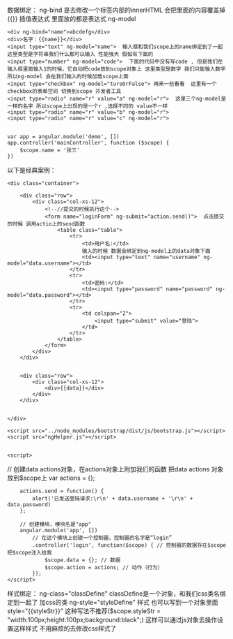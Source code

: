 数据绑定：
    ng-bind 是去修改一个标签内部的innerHTML 会把里面的内容覆盖掉
    {{}} 插值表达式  里面放的都是表达式
    ng-model 

    <div ng-bind="name">abcdefg</div>
    <div>名字：{{name}}</div>
    <input type="text" ng-model="name">  输入框和我们scope上的name绑定到了一起 这里类型是字符串我们什么都可以输入 性能强大 假如有下面的
    <input type="number" ng-model="code">  下面的代码中没有写code , 但是我们在输入框里面输入1的时候，它自动把code放到scope对象上 这里类型是数字 我们只能输入数字  所以ng-model 会在我们输入的时候加载scope上面
    <input type="checkbox" ng-model="tureOrFalse"> 再来一些看看  这里有一个checkbox的表单空间 切换到scope 开发者工具
    <input type="radio" name="r" value="a" ng-model="r">  这里三个ng-model是一样的名字 所以scope上出现的是一个r ,选择不同的 value不一样
    <input type="radio" name="r" value="b" ng-model="r">
    <input type="radio" name="r" value="c" ng-model="r">


    var app = angular.module('demo', [])
    app.controller('mainController', function ($scope) {
        $scope.name = '张三'
    })

以下是经典案例：
<!DOCTYPE html>
<html lang="en" ng-app="app">

<head>
    <meta charset="UTF-8">
    <title>用户登录页面</title>
    <script src="../node_modules/jquery/dist/jquery.js"></script>
    <script src="../node_modules/angular/angular.js"></script>
    <link rel="stylesheet" href="../node_modules/bootstrap/dist/css/bootstrap.css">
    <link rel="stylesheet" href="../node_modules/bootstrap/dist/css/bootstrap-theme.css">
    <style>
        li {
            float: left;
        }
    </style>
</head>

<body style="padding-top: 75px;" ng-controller="login">

    <div class="container">

        <div class="row">
            <div class="col-xs-12">
                <!--//提交的时候执行这个-->
                <form name="loginForm" ng-submit="action.send()">  点击提交的时候 调用actio上的send函数
                    <table class="table">
                        <tr>
                            <td>用户名:</td>
                            输入的时候 数据会绑定到ng-model上的data对象下面
                            <td><input type="text" name="username" ng-model="data.username"></td>  
                        </tr>
                        <tr>
                            <td>密码:</td>
                            <td><input type="password" name="password" ng-model="data.password"></td>
                        </tr>
                        <tr>
                            <td colspan="2">
                                <input type="submit" value="登陆">
                            </td>
                        </tr>
                    </table>
                </form>
            </div>
        </div>


        <div class="row">
            <div class="col-xs-12">
                <div>{{data}}</div>
            </div>
        </div>


    </div>

    <script src="../node_modules/bootstrap/dist/js/bootstrap.js"></script>
    <script src="ngHelper.js"></script>


    <script>
//    创建data actions对象，在actions对象上附加我们的函数 把data actions 对象放到$scope上
        var actions = {};

        actions.send = function() {
            alert('已发送登陆请求:\r\n' + data.username + '\r\n' + data.password)
        };

        // 创建模块，模块名是"app"
        angular.module('app', [])
            // 在这个模块上创建一个控制器，控制器的名字是“login”
            .controller('login', function($scope) { // 控制器的数据存在$scope  把$scope注入给我
                $scope.data = {}; // 数据 
                $scope.action = actions; // 动作（行为）
            });
    </script>
</body>

</html>



样式绑定：
ng-class="classDefine" classDefine是一个对象，和我们css类名绑定到一起了 加css的类
ng-style="styleDefine"  样式 也可以写到一个对象里面
style="{{styleStr}}" 这种写法不推荐($scope.styleStr = "width:100px;height:100px;background:black";)
这样可以通过js对象去操作设置这样样式 不用麻烦的去修改css样式了 

<!DOCTYPE html>
<html lang="en">
<head>
    <meta charset="UTF-8">
    <title>02样式绑定</title>
    <script src="../js/angular.js"></script>
    <style>
        .red {
            background: red;
        }

        .green {
            background: green;
        }
        .bd-yellow{
            border:5px solid yellow;
        }
    </style>
</head>
<!--ng-app指定一个模块名-->
<body ng-app="demo">

<!--指定一个控制器在什么范围内生效（这里的控制器，指的是AngularJS的控制器）-->
<div ng-controller="mainController">
    <!--css类绑定 和我们的css类名绑定到一起了  用一个对象 绑定到scope上--> 
    <div style="width: 100px;height: 100px;" ng-class="classDefine"></div>

    <div ng-style="styleDefine"></div>


    <!--这种并不推荐 但是有效果的写法 这种插值的方式可以放到我们的属性里面-->
    <div  style="{{styleStr}}" ></div>

    <!--下面的这种写法是无效的 angular 并不是一个真正的模版引擎 没有做模版替换 本身没有对这做模版替换 
    替换的是-他会读所有标签的属性内容 和所有标签内部的文本节点进行替换 并不会读标签本身去替换 并不会读innerhtml去替换-->
    <!--<div {{style}} = 'width:100px;height:100px;background-color:red'></div>-->
</div>

<script>
    var app = angular.module('demo', []);
    app.controller('mainController', function ($scope) {
        $scope.classDefine = { 
            red:true,  //使用那个class 设置哪个为true
            green:false,
            "bd-yellow":true
        }

        $scope.styleDefine = {
            "width":"50px",
            "height":"50px",
            "background-color":"blue"
        }
        $scope.styleStr = "width:100px;height:100px;background:black";

        $scope.style = "style";
    })
</script>

</body>
</html>


样式属性扩展：
只读：ng-readonly 区别在于提交数据的时候readonly数据是可以提交的 disable的数据是不可以提交的
不可用：ng-disable
隐藏：ng-hide  这个是隐藏了  没有删除


<div ng-controller="mainController">
    <div>
        readonly:
    <input type="checkbox" ng-model="readonly">  $scope 上没有readonly这个， 当我们点击的时候 readonly会挂到scope上 自动创建出readonly
    <input type="text" ng-readonly="readonly" value="readonly测试"> 取消check readonly变为false
    </div>
    <div>
        disabled:
        <input type="checkbox" ng-model="disable">
        <input type="text" ng-disabled="disable" value="disable测试">
    </div>
    <div>
        hide:
        <input type="checkbox" ng-model="hide">
        <input type="text" ng-hide="hide" value="nghide测试">
    </div>
</div>

<script>
    var app = angular.module('demo', []);
    app.controller('mainController', function ($scope) {

    })
</script>


事件绑定
点击：ng-click		
双击：ng-dblclick		
获得焦点：ng-focus	
失去焦点：ng-blur	
数据改变：ng-change  使用这个之前 必须在这个标签上设置ng-model  数据改变的监听 ng-modele绑定数据 数据改变触发change事件

<div ng-controller="mainController">
    <button ng-click="clickHandler()">click me</button> 这里click的作用域是scope
    <button onclick="clickHandler()">click me _ window</button>这里click的作用域是window
    <button ng-dblclick="clickHandler()">click me!</button>

    <input type="text" ng-blur="handler('blur')">
    <input type="text" ng-focus="handler('focus')">

    <!--当用ng-model绑定的数据发生改变时，触发ng-change-->
    <input type="text" ng-change="handler('change')" ng-model="change">

</div>

<script>
    var app = angular.module('demo', []);
    app.controller('mainController', function ($scope) {
        $scope.clickHandler = function () {
            alert('btn has been clicked');
        }
        $scope.handler = function (str) {
            alert(str);
        }
        $scope.change = 'change demo'
    })

    function clickHandler() {
        alert('btn has benn clicked __ window')
    }
</script>


流程控制
如果：ng-if	 控制是否显示
选项：ng-switch
<div ng-controller="mainController">
    <input type="checkbox" ng-model="ngIf">
    <div ng-if="ngIf"> ng-if demo</div>
    <!--<div ng-if="false"> ng-if demo</div> 会不显示 这个dom是被被删掉了-->
    <input type="radio" value="a" name="r" ng-model="r">
    <input type="radio" value="b" name="r" ng-model="r">
    <input type="radio" value="c" name="r" ng-model="r">
    <input type="radio" value="d" name="r" ng-model="r">
    <div ng-switch="r">  会在我们的scope加上一个r的变量
        <div ng-switch-when="a"> a </div>
        <div ng-switch-when="b"> b </div>
        <div ng-switch-when="c"> c </div>
        <div ng-switch-default> abcd </div>
    </div>
</div>

<script>
    var app = angular.module('demo', []);
    app.controller('mainController', function ($scope) {

    })
</script>



循环：ng-repeat
<div ng-app="demo.main">
    <div ng-controller="mainController">
        <table>
            <tr>
                <th>编号</th>
                <th>姓名</th>
                <th>年龄</th>
                <th>性别</th>
            </tr>
            <tr ng-repeat="item in infoes" ng-class="{'bg-blue':$even}">
                <td>{{$index + 1}}</td>
                <td>{{item.name}}</td>
                <td>{{item.age}}</td>
                <td>{{item.sex}}</td>
            </tr>
        </table>
    </div>
</div>

<script>
    var app = angular.module('demo.main', []);
    app.controller('mainController', function ($scope) {
        $scope.infoes = [
            {name: "张三", age: 18, sex: "男"},
            {name: "李四", age: 28, sex: "男"},
            {name: "王五", age: 38, sex: "女"},
            {name: "赵六", age: 8, sex: "男"},
        ]
    })
</script>
item: 数组里面的每一个元素（每一个ng-repeat生成$scope中,item都不同）item来自于"item in array"的写法，实际上item可以随便自定义它的名字。
$index:这个元素在数组里的索引
$first: 这个元素是不是数组里的第一个元素
$last:这个元素是不是数组里最后一个元素
$middle:……是不是中间的元素
$even:索引值是不是偶数
$odd:索引值是不是奇数

<trng-repeat="itemininfoes"ng-class="{'bg-blue':$even}">
绑定的数组，语法是item in array

<trng-repeat="(key,item)ininfoes"ng-class="{'bg-blue':$even}">
绑定对象，语法是(key , value) in object

如果你的repeat所绑定的数组经常发生变化，最好也加一个track by $index
<div ng-app="demo.main">
    <div ng-controller="mainController">
        <table>
            <tr>
                <th>编号</th>
                <th>姓名</th>
                <th>年龄</th>
                <th>性别</th>
            </tr>
            <tr ng-repeat="item in infoes track by $index">
                <td>{{$index}}</td>
                <td>{{item}}</td>
                <td>{{item.age}}</td>
                <td>{{item.sex}}</td>
            </tr>
        </table>
    </div>
</div>

<script>
    var app = angular.module('demo.main', []);
    app.controller('mainController', function ($scope) {
        $scope.infoes = [1,1,2,3,4,5]
    })
</script>


ng-app 作用域
ng-controller 作用域
ng-repeat 作用域也能绑定到元素上 因为重复的元素在item上
绑定键值对的时候
<div ng-app="demo.main">
    <div ng-controller="mainController">
        <table>
            <tr>
                <th>编号</th>
                <th>姓名</th>
                <th>年龄</th>
                <th>性别</th>
            </tr>
            <tr ng-repeat="(key,item) in infoes" ng-class="{'bg-blue':$even}">
                <td>{{key}}</td>
                <td>{{item.name}}</td>
                <td>{{item.age}}</td>
                <td>{{item.sex}}</td>
            </tr>
        </table>
    </div>
</div>

<script>
    var app = angular.module('demo.main', []);
    app.controller('mainController', function ($scope) {
        $scope.infoes = {
            "zhangsan": {name: "张三", age: 18, sex: "男"},
            "lisi": {name: "李四", age: 28, sex: "男"},
            "wangwu": {name: "王五", age: 38, sex: "女"},
            "zhaoliu": {name: "赵六", age: 8, sex: "男"},
        }
    })
</script>





angular 优势：
无DOM操作，而是利用双向绑定的形式，让数据直接与DOM相关联。实现程序员只操作数据就可以更新视图的效果。
简化了开发的流程。DOM选择器越复杂，性能越低。

简单概念：
单页面应用特征：数据频繁发生变动，需要用JavaScript来更新界面的显示。在不适用框架时，这会要求程序员对DOM十分熟悉，编写非常复杂的代码，使用很多效率低的选择器。
1.AngularJS把HTML文件视作模板，程序员用AngularJS指令的方式在HTML上打标记，然后把数据等内容交给AngularJS，AngularJS帮我们把数据填到对应的位置上、帮我们把各种行为的响应函数绑定到各种控件上。
    a.AngularJS把作用域绑定到HTML元素上，在对应HTML元素上的各种指令就会与这个作用域进行关联，实现数据（或者样式）的绑定（ng-bind、{{}}、ng-style、ng-class）、双向绑定（ng-model）、事件绑定（ng-click）等等。
    b.前端模板和双向数据绑定：
2.依赖注入：在回调函数里面写指定的参数名就能获得指定的对象。（写$scope就能获得$scope，写$http就能获得$http，哪怕参数的位置改变都不会出问题，AngularJS知道调用这个函数时自己应该怎么传值）
3.MVC“程序三问”：
    数据从哪儿来？用户输入、网络访问等等，Model。
    数据去哪儿了？渲染到界面上了，View。
    发生了什么？各种事件监听和事件处理函数，Controller。但是AngularJS的Controller和标准的MVC概念有些不同，AngularJS的Controller给人一种“专门用于组织$scope的内容的”的感觉。
4.指令：在HTML文本上打的各种供AngularJS识别并进行绑定的标记。


A. angularjs 表达式
这样：{{ AngularJS Expression}}
或者这样：ng-click = "AngularJS Expression"
这样：ng-bind="AngularJS Expression"
这些指令内部输入的，其实都是AngularJS表达式。
任何AngularJS表达式在执行之后都有值，所以才能进行绑定。
AngularJS表达式执行时，通常来说会需要一个作用域。（或者是表达式总是在作用域上执行）
AngularJS的表达式可以写什么？

比如说我们有$scope = {
    num : 1,
array:[1,2,3,4,5]
data:{
},
sendMsg : function( … ){ … },
getNum:function(){ return 1}
action:{
}
}
表达式类型  书写方法                值  
取值       data.num                1
取值       action.sendMsg          function( … ){ … }
算数       data.num+1              2 
函数执行   action.getNum()         1（函数执行之后返回的值）
数组取值   data.array[3]           4
三联运算符  data.num == 1 ? 1 : 2  1
……         ……                     其他许多和JavaScript表达式类似的语法，但是不包括自增、if



B.作用域
作用域scope不止绑在controller上
首先纠正一个误解：作用域并不是AngularJS的Controller独有的东西。实际上很多指令都有自己的作用域，只不过Controller专门用于把作用域和HTML标签绑定到一起去。
那么，作用域到底是用来做什么的呢？我们需要把作用域与AngularJS表达式结合来看：
AngularJS作用域，通常来说，它的作用就是给AngularJS表达式提供一个执行环境的。
实际上，无论是插值语法{{}}、AngularJS专有属性ng-bind ng-model ng-click，它们内部放着的都是AngularJS表达式，AngularJS在需要值的时候，
会根据这些表达式的值做各种操作：替换、数据绑定、事件绑定等等。那么，这些AngularJS表达想要运行起来，必须怎样？当然是必须有一个它运行起来的环境了。这就是AngularJS的作用域。

C.作用域： 表达式求值
之前提到过AngularJS的表达式必须依附于作用域运行。那么AngularJS内部到底是怎么做的呢？
可以关注一下AngularJS框架内部的$parse服务，通过依赖注入拿到的$parse实际上是一个函数。用法很简单：
var parseFn = $parse('damo.name')
var nameOnScope = parseFn($scope)

D.作用域嵌套问题
AngularJS的作用域是可以互相嵌套的，内部作用域可以访问外部的数据，当内部作用域和外部作用域名称冲突时，使用的是内部作用域上的数值。
观察作用域对象，你会发现它其实利用了JavaScript的原型机制。

E.作用域：通知作用域数据发生了改变
使用$scope.$apply()来通知AngularJS数据发生了变化，去更新视图
$apply()
由于settimeout 使用改变scope数据，作用域上的数据变更未被AngularJS框架知晓 处理 可以使用$apply()
<div ng-controller="outerController">
    {{num}}
</div>
<script src="jquery.js"></script>
<script>
    var app = angular.module('demo.main', []);
    app.controller('outerController', function ($scope, $window) { //function ($scope, $timeout) function ($scope, $interval) function ($scope, $window)
        $scope.num = 0;

//        setTimeout(function () {
//            $scope.num = 10;
//            // 通知AngularJS应用我们的数据变更，然后更新视图
//            $scope.$apply();
//        },1000)

//        $timeout(function(){
//            $scope.num = 10;
//        },1000)

//        $interval(function(){
//            $scope.num ++
//        },100)

//        console.log($window);
//
         下面这段代码好像不可以，但是$window是存在的  可以访问$window下一些数据
//        $window.setTimeout(function(){
//            $scope.num = 10;
//        },100)

        $.get('data.json', function (data) {
            console.log(data);
            $scope.num = data.num;
            $scope.$apply();
        })
    });

</script>


F.作用域：监视数据变化
$watcher 监视的是angular的表达式 他会在scope上运行
var unregisterWatch = $scope.$watch(
'data.name',
// Todo : 数据发生变化时做什么
function( newValue, oldValue, scope){
})
这样可以监视这个作用域上的数据的变化。
其本质是，监听这个作用域上执行这个表达式后，获得的值有没有发生变化。
小实验：用$location获取当前的网址，并利用$scope监视网址的变化。

watcher:
    1.AngularJS表达式
    2.上一次对这个表达式求出来值
    3.如果和上一次表达式的值有变化，则执行我们传进去的回调函数。

    var app = angular.module('demo.main', []);
    app.controller('outerController', function ($scope, $window) {
        $scope.num = 0;
        console.log($scope);  里面有一个$$watchers属性
        var releaseFn = $scope.$watch('num', function (newValue, oldValue, scope) {
            console.log(newValue, oldValue, scope);
        });   返回一个释放watch的函数
        
        // releaseFn();  // 释放自己注册的watcher
    });    


G.监听hash变化  其实就是锚点  下面就是一个类似路由的设计
<!DOCTYPE html>
<html lang="en">
<head>
    <meta charset="UTF-8">
    <title>复习</title>
    <script src="../angular.js"></script>
</head>
<body ng-app="demo.main">
<div ng-controller="outerController">
    <a href="#/a">goto a</a>
    <a href="#/b">goto b</a>
    <a href="#/c">goto c</a>

    {{name}}
</div>
<script>
    var app = angular.module('demo.main', []);
    app.controller('outerController', function ($scope, $location) {
        console.log($location);
        // 用$location.path()能够拿到当前的路径，我们把$location放到$scope上，以便监听
        $scope.location = $location; 挂载到location上
        $scope.name = 'index';
        // 监听AngularJS表达式“location.path()” 直接上locatio.path()执行了一下  说明ng wathch监听的是表达式 而不是他的值
        $scope.$watch('location.path()', function (newValue, oldValue, scope) {
            console.log(newValue, oldValue);
            $scope.name = newValue;
        })

    });
</script>
</body>
</html>



名单案例：
    1.本质 我们维护了一个名单数组 里面存储很多人的个人信息
    2.model 名单数组
    3.$scope (vm) 上面绑定什么
        视图上要显示的数据
        受邀请人的姓名 电话 以及邀请按钮的事件处理
    4.view模版

angular factory： 自定义一个服务

var app = angular.module('demo.main', []);
app.factory('modelService', function() {
    var arr = [
        { name: "张三", phone: "18612345678", state: "邀请中" },
        { name: "李四", phone: "18612345678", state: "已接受" }
    ];
    return {
        nameList: arr,
        invite: function(userinfo) {
            arr.push(userinfo)
        }
    }
});


app.controller('mainController', function($scope, modelService) {
    console.log(modelService);
    modelService.invite({})
})


angular 的过滤器
<div ng-app="demo.main">
    <div ng-controller="mainController">
        <div ng-repeat="item in array | filter:{state:'已接受'}">
            {{item.name}},{{item.state}}
        </div>
    </div>
</div>

<script>
    var app = angular.module('demo.main', []);

    app.controller('mainController', function ($scope) {
       $scope.array =  [
           {name: "张三", phone: "18612345678", state: "邀请中"},
           {name: "李四", phone: "18612345678", state: "已接受"}
       ];
    })
</script>
